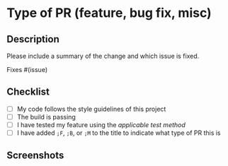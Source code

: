 # Type of PR (feature, bug fix, misc)

## Description

Please include a summary of the change and which issue is fixed.

Fixes #(issue)

## Checklist

- [ ] My code follows the style guidelines of this project
- [ ] The build is passing
- [ ] I have tested my feature using the _applicable test method_
- [ ] I have added `;F`, `;B`, or `;M` to the title to indicate what type of PR this is

## Screenshots
